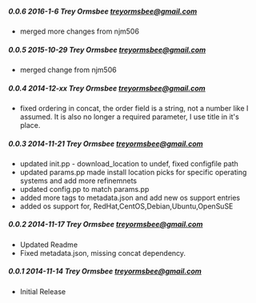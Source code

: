 
##### 0.0.6 2016-1-6 Trey Ormsbee <treyormsbee@gmail.com>
* merged more changes from njm506

##### 0.0.5 2015-10-29 Trey Ormsbee <treyormsbee@gmail.com>
* merged change from njm506

##### 0.0.4 2014-12-xx Trey Ormsbee <treyormsbee@gmail.com>
* fixed ordering in concat,  the order field is a string, not a number like I assumed.  It is also no longer a required parameter,  I use title in it's place.

##### 0.0.3 2014-11-21 Trey Ormsbee <treyormsbee@gmail.com>
* updated init.pp - download_location to undef, fixed configfile path
* updated params.pp made install location picks for specific operating systems and add more refinemnets
* updated config.pp to match params.pp
* added more tags to metadata.json and add new os support entries
* added os support for, RedHat,CentOS,Debian,Ubuntu,OpenSuSE

##### 0.0.2 2014-11-17 Trey Ormsbee <treyormsbee@gmail.com>
* Updated Readme
* Fixed metadata.json, missing concat dependency.

##### 0.0.1 2014-11-14 Trey Ormsbee <treyormsbee@gmail.com>
* Initial Release

